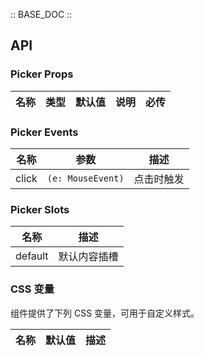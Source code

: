 :: BASE_DOC ::

## API

### Picker Props

| 名称 | 类型 | 默认值 | 说明 | 必传 |
| ---- | ---- | ------ | ---- | ---- |

### Picker Events

| 名称  | 参数              | 描述       |
| ----- | ----------------- | ---------- |
| click | `(e: MouseEvent)` | 点击时触发 |

### Picker Slots

| 名称    | 描述         |
| ------- | ------------ |
| default | 默认内容插槽 |

### CSS 变量

组件提供了下列 CSS 变量，可用于自定义样式。

| 名称 | 默认值 | 描述 |
| ---- | ------ | ---- |
